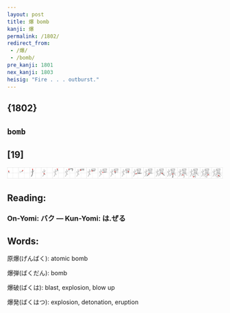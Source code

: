 ```yaml
---
layout: post
title: 爆 bomb
kanji: 爆
permalink: /1802/
redirect_from:
 - /爆/
 - /bomb/
pre_kanji: 1801
nex_kanji: 1803
heisig: "Fire . . . outburst."
---
```


## {1802}

## `bomb`

## [19]

<div class="stroke"><img src="../images/E78886.png" /></div>

## Reading:

### On-Yomi: バク &mdash; Kun-Yomi: は.ぜる

## Words:

原爆(げんばく): atomic bomb

爆弾(ばくだん): bomb

爆破(ばくは): blast, explosion, blow up

爆発(ばくはつ): explosion, detonation, eruption
